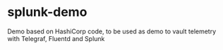 # splunk-demo
Demo based on HashiCorp code, to be used as demo to vault telemetry with Telegraf, Fluentd and Splunk
